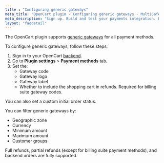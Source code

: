 ```yaml
---
title : "Configuring generic gateways"
meta_title: "OpenCart plugin - Configuring generic gateways - MultiSafepay Docs"
meta_description: "Sign up. Build and test your payments integration. Explore our products and services. Use our API reference, SDKs, and wrappers. Get support."
layout: "faqdetail"
---
```

The OpenCart plugin supports [generic gateways](/faq/general/generic-gateways/) for all payment methods.  

To configure generic gateways, follow these steps:

1. Sign in to your OpenCart [backend](/getting-started/glossary/#backend).
2. Go to **Plugin settings** > **Payment methods** tab.
3. Set the:  
    - Gateway code  
    - Gateway logo  
    - Gateway label  
    - Whether to include the shopping cart in refunds. Required for billing suite gateway codes.

You can also set a custom initial order status.

You can filter generic gateways by:

- Geographic zone
- Currency
- Minimum amount
- Maximum amount
- Customer groups

Full refunds, partial refunds (except for billing suite payment methods), and backend orders are fully supported.
